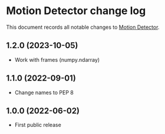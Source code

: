 # Motion Detector change log

This document records all notable changes to
[Motion Detector](https://github.com/Genzo4/motion_detector).

## 1.2.0 (2023-10-05)

- Work with frames (numpy.ndarray)

## 1.1.0 (2022-09-01)

- Change names to PEP 8

## 1.0.0 (2022-06-02)

- First public release
